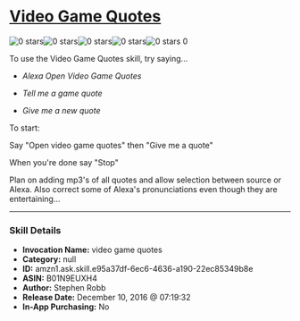 # [Video Game Quotes](http://alexa.amazon.com/#skills/amzn1.ask.skill.e95a37df-6ec6-4636-a190-22ec85349b8e)
![0 stars](../../images/ic_star_border_black_18dp_1x.png)![0 stars](../../images/ic_star_border_black_18dp_1x.png)![0 stars](../../images/ic_star_border_black_18dp_1x.png)![0 stars](../../images/ic_star_border_black_18dp_1x.png)![0 stars](../../images/ic_star_border_black_18dp_1x.png) 0

To use the Video Game Quotes skill, try saying...

* *Alexa Open Video Game Quotes*

* *Tell me a game quote*

* *Give me a new quote*

To start:

Say "Open video game quotes"
then "Give me a quote" 

When you're done say "Stop"

Plan on adding mp3's of all quotes and allow selection between source or Alexa. Also correct some of Alexa's pronunciations even though they are entertaining...

***

### Skill Details

* **Invocation Name:** video game quotes
* **Category:** null
* **ID:** amzn1.ask.skill.e95a37df-6ec6-4636-a190-22ec85349b8e
* **ASIN:** B01N9EUXH4
* **Author:** Stephen Robb
* **Release Date:** December 10, 2016 @ 07:19:32
* **In-App Purchasing:** No
